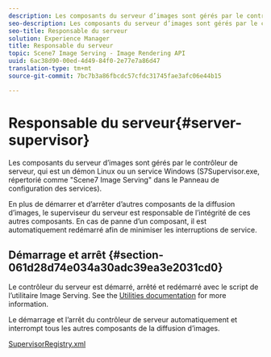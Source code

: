 ```yaml
---
description: Les composants du serveur d’images sont gérés par le contrôleur de serveur, qui est un démon Linux ou un service Windows (S7Supervisor.exe, répertorié comme "Scene7 Image Serving" dans le Panneau de configuration des services).
seo-description: Les composants du serveur d’images sont gérés par le contrôleur de serveur, qui est un démon Linux ou un service Windows (S7Supervisor.exe, répertorié comme "Scene7 Image Serving" dans le Panneau de configuration des services).
seo-title: Responsable du serveur
solution: Experience Manager
title: Responsable du serveur
topic: Scene7 Image Serving - Image Rendering API
uuid: 6ac38d90-00ed-4d49-84f0-2e77e7a86d47
translation-type: tm+mt
source-git-commit: 7bc7b3a86fbcdc57cfdc31745fae3afc06e44b15

---
```



# Responsable du serveur{#server-supervisor}

Les composants du serveur d’images sont gérés par le contrôleur de serveur, qui est un démon Linux ou un service Windows (S7Supervisor.exe, répertorié comme &quot;Scene7 Image Serving&quot; dans le Panneau de configuration des services).

En plus de démarrer et d’arrêter d’autres composants de la diffusion d’images, le superviseur du serveur est responsable de l’intégrité de ces autres composants. En cas de panne d’un composant, il est automatiquement redémarré afin de minimiser les interruptions de service.

## Démarrage et arrêt {#section-061d28d74e034a30adc39ea3e2031cd0}

Le contrôleur du serveur est démarré, arrêté et redémarré avec le script de l’utilitaire Image Serving. See the [Utilities documentation](../../../is-api/is-utils/utilities/c-location-of-utilities.md#concept-bae61e53344449af978502cac6be8b5f) for more information.

Le démarrage et l’arrêt du contrôleur de serveur  automatiquement et interrompt tous les autres composants de la diffusion d’images.

[SupervisorRegistry.xml](../../../is-api/image-serving-api-ref/c-configuration-and-administration/r-server-configuration-files/r-supervisorregistry.md#reference-b55f37a7a7a044d19c1722f5130906c6)
